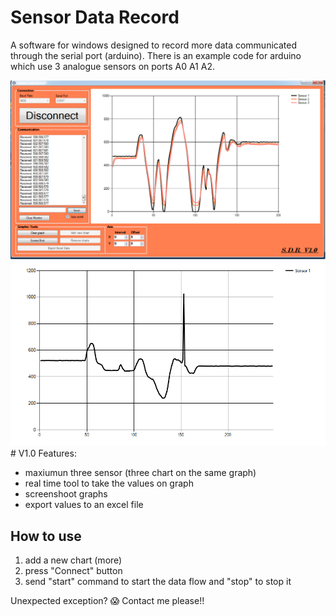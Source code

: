 # Sensor Data Record
A software for windows designed to record more data communicated through the serial port (arduino). There is an example code for arduino which use 3 analogue sensors on ports A0 A1 A2.

<img src="/Media/overview1.png" width="600">
<img src="/Media/Example.png" width="600">
# V1.0 Features:

- maxiumun three sensor (three chart on the same graph)
- real time tool to take the values on graph
- screenshoot graphs
- export values to an excel file

## How to use
1. add a new chart (more)
1. press "Connect" button
1. send "start" command to start the data flow and "stop" to stop it

 Unexpected exception? :scream:  Contact me please!!

